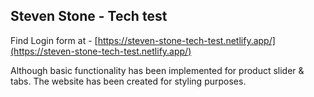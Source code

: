 ## Steven Stone - Tech test

Find Login form at - [https://steven-stone-tech-test.netlify.app/](https://steven-stone-tech-test.netlify.app/)

Although basic functionality has been implemented for product slider & tabs. The website has been created for styling purposes.
